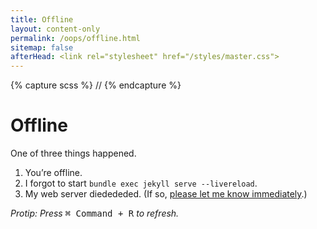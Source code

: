 ```yaml
---
title: Offline
layout: content-only
permalink: /oops/offline.html
sitemap: false
afterHead: <link rel="stylesheet" href="/styles/master.css">
---
```

{% capture scss %}
//<!-- Make this as tiny as possible (added html comment bc syntax is annoying)
main { display: flex; }
main .container { margin: auto; }
//-->
{% endcapture %}<style>{{ scss | scssify }}</style>

# Offline

One of three things happened.

1. You’re offline.
2. I forgot to start `bundle exec jekyll serve --livereload`.
3. My web server diedededed. (If so, [please let me know immediately][twitter].)

_Protip: Press_ <kbd><kbd>&#8984; Command</kbd> + <kbd>R</kbd></kbd> _to refresh._

<!-- > _“If you search for it, you’ll find everything.” &mdash;&nbsp;Short&nbsp;Thoughts, Nichijou_ -->

[twitter]: https://twitter.com/MindfulMinun "MindfulMinun on Twitter"
